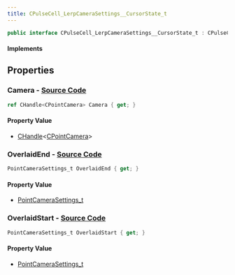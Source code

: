 ```yaml
---
title: CPulseCell_LerpCameraSettings__CursorState_t
---
```


```csharp
public interface CPulseCell_LerpCameraSettings__CursorState_t : CPulseCell_BaseLerp__CursorState_t, ISchemaClass<CPulseCell_BaseLerp__CursorState_t>, ISchemaClass<CPulseCell_LerpCameraSettings__CursorState_t>, ISchemaField, ISchemaClass, INativeHandle
```

#### Implements

## Properties

### **Camera** - [Source Code](https://github.com/swiftly-solution/swiftlys2/blob/main/managed/src/SwiftlyS2.Generated/Schemas/Interfaces/CPulseCell_LerpCameraSettings__CursorState_t.cs#L16)

```csharp
ref CHandle<CPointCamera> Camera { get; }
```

#### Property Value

- [CHandle](/docs/api/shared/natives/chandle-1)<[CPointCamera](/docs/api/shared/schemadefinitions/cpointcamera)>

### **OverlaidEnd** - [Source Code](https://github.com/swiftly-solution/swiftlys2/blob/main/managed/src/SwiftlyS2.Generated/Schemas/Interfaces/CPulseCell_LerpCameraSettings__CursorState_t.cs#L20)

```csharp
PointCameraSettings_t OverlaidEnd { get; }
```

#### Property Value

- [PointCameraSettings_t](/docs/api/shared/schemadefinitions/pointcamerasettings_t)

### **OverlaidStart** - [Source Code](https://github.com/swiftly-solution/swiftlys2/blob/main/managed/src/SwiftlyS2.Generated/Schemas/Interfaces/CPulseCell_LerpCameraSettings__CursorState_t.cs#L18)

```csharp
PointCameraSettings_t OverlaidStart { get; }
```

#### Property Value

- [PointCameraSettings_t](/docs/api/shared/schemadefinitions/pointcamerasettings_t)


